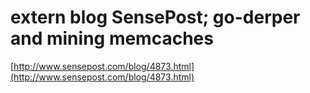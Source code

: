 <!--
id: 905679523
link: http://tumblr.atmos.org/post/905679523/extern-blog-sensepost-go-derper-and-mining-memcaches
slug: extern-blog-sensepost-go-derper-and-mining-memcaches
date: Wed Aug 04 2010 19:37:41 GMT-0700 (PDT)
publish: 2010-08-04
tags: 
title: extern blog SensePost; go-derper and mining memcaches
-->


extern blog SensePost; go-derper and mining memcaches
=====================================================

[http://www.sensepost.com/blog/4873.html](http://www.sensepost.com/blog/4873.html)

